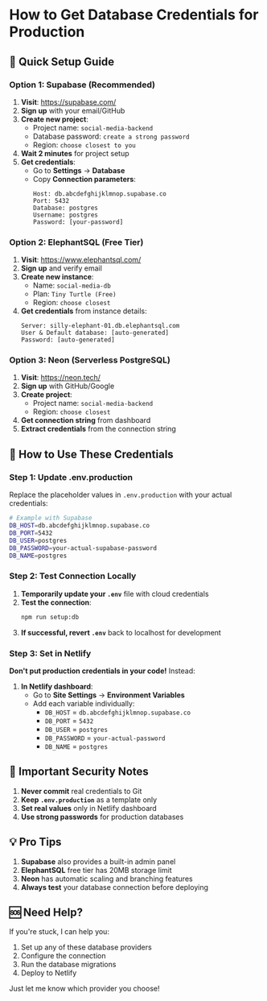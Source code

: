 # How to Get Database Credentials for Production

## 🎯 Quick Setup Guide

### Option 1: Supabase (Recommended)

1. **Visit**: https://supabase.com/
2. **Sign up** with your email/GitHub
3. **Create new project**:
   - Project name: `social-media-backend`
   - Database password: `create a strong password`
   - Region: `choose closest to you`
4. **Wait 2 minutes** for project setup
5. **Get credentials**:
   - Go to **Settings** → **Database**
   - Copy **Connection parameters**:
     ```
     Host: db.abcdefghijklmnop.supabase.co
     Port: 5432
     Database: postgres
     Username: postgres
     Password: [your-password]
     ```

### Option 2: ElephantSQL (Free Tier)

1. **Visit**: https://www.elephantsql.com/
2. **Sign up** and verify email
3. **Create new instance**:
   - Name: `social-media-db`
   - Plan: `Tiny Turtle (Free)`
   - Region: `choose closest`
4. **Get credentials** from instance details:
   ```
   Server: silly-elephant-01.db.elephantsql.com
   User & Default database: [auto-generated]
   Password: [auto-generated]
   ```

### Option 3: Neon (Serverless PostgreSQL)

1. **Visit**: https://neon.tech/
2. **Sign up** with GitHub/Google
3. **Create project**:
   - Project name: `social-media-backend`
   - Region: `choose closest`
4. **Get connection string** from dashboard
5. **Extract credentials** from the connection string

## 🔧 How to Use These Credentials

### Step 1: Update .env.production

Replace the placeholder values in `.env.production` with your actual credentials:

```bash
# Example with Supabase
DB_HOST=db.abcdefghijklmnop.supabase.co
DB_PORT=5432
DB_USER=postgres
DB_PASSWORD=your-actual-supabase-password
DB_NAME=postgres
```

### Step 2: Test Connection Locally

1. **Temporarily update your `.env`** file with cloud credentials
2. **Test the connection**:
   ```bash
   npm run setup:db
   ```
3. **If successful, revert `.env`** back to localhost for development

### Step 3: Set in Netlify

**Don't put production credentials in your code!** Instead:

1. **In Netlify dashboard**:
   - Go to **Site Settings** → **Environment Variables**
   - Add each variable individually:
     - `DB_HOST` = `db.abcdefghijklmnop.supabase.co`
     - `DB_PORT` = `5432`
     - `DB_USER` = `postgres`
     - `DB_PASSWORD` = `your-actual-password`
     - `DB_NAME` = `postgres`

## 🚨 Important Security Notes

1. **Never commit** real credentials to Git
2. **Keep `.env.production`** as a template only
3. **Set real values** only in Netlify dashboard
4. **Use strong passwords** for production databases

## 💡 Pro Tips

1. **Supabase** also provides a built-in admin panel
2. **ElephantSQL** free tier has 20MB storage limit
3. **Neon** has automatic scaling and branching features
4. **Always test** your database connection before deploying

## 🆘 Need Help?

If you're stuck, I can help you:
1. Set up any of these database providers
2. Configure the connection
3. Run the database migrations
4. Deploy to Netlify

Just let me know which provider you choose!
